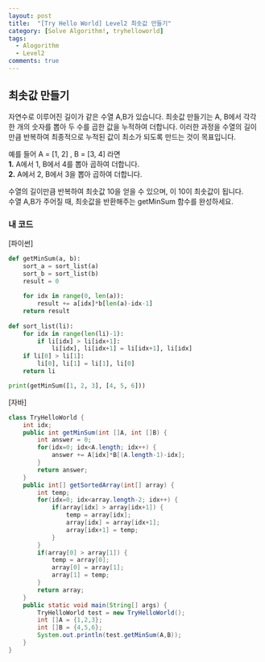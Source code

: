 ```yaml
---
layout: post
title:  "[Try Hello World] Level2 최솟값 만들기"
category: [Solve Algorithm!, tryhelloworld]
tags:
  - Alogorithm
  - Level2
comments: true
---
```



## 최솟값 만들기

자연수로 이루어진 길이가 같은 수열 A,B가 있습니다. 최솟값 만들기는 A, B에서 각각 한 개의 숫자를 뽑아 두 수를 곱한 값을 누적하여 더합니다. 이러한 과정을 수열의 길이만큼 반복하여 최종적으로 누적된 값이 최소가 되도록 만드는 것이 목표입니다.

예를 들어 A = [1, 2] , B = [3, 4] 라면 <br />
**1.** A에서 1, B에서 4를 뽑아 곱하여 더합니다. <br />
**2.** A에서 2, B에서 3을 뽑아 곱하여 더합니다.

수열의 길이만큼 반복하여 최솟값 10을 얻을 수 있으며, 이 10이 최솟값이 됩니다. <br />
수열 A,B가 주어질 때, 최솟값을 반환해주는 getMinSum 함수를 완성하세요.


### 내 코드

[파이썬]

```python
def getMinSum(a, b):
    sort_a = sort_list(a)
    sort_b = sort_list(b)
    result = 0
    
    for idx in range(0, len(a)):
        result += a[idx]*b[len(a)-idx-1]
    return result
    
def sort_list(li):
    for idx in range(len(li)-1):
        if li[idx] > li[idx+1]:
            li[idx], li[idx+1] = li[idx+1], li[idx]
    if li[0] > li[1]:
        li[0], li[1] = li[1], li[0]
    return li

print(getMinSum([1, 2, 3], [4, 5, 6]))
```

[자바]

```java
class TryHelloWorld {
    int idx;
    public int getMinSum(int []A, int []B) {
        int answer = 0;
        for(idx=0; idx<A.length; idx++) {
            answer += A[idx]*B[(A.length-1)-idx];
        }
        return answer;
    }
    public int[] getSortedArray(int[] array) {
        int temp;
        for(idx=0; idx<array.length-2; idx++) {
            if(array[idx] > array[idx+1]) {
                temp = array[idx];
                array[idx] = array[idx+1];
                array[idx+1] = temp;
            }
        }
        if(array[0] > array[1]) {
            temp = array[0];
            array[0] = array[1];
            array[1] = temp;
        }
        return array;
    }
    public static void main(String[] args) {
        TryHelloWorld test = new TryHelloWorld();
        int []A = {1,2,3};
        int []B = {4,5,6};
        System.out.println(test.getMinSum(A,B));
    }
}
```